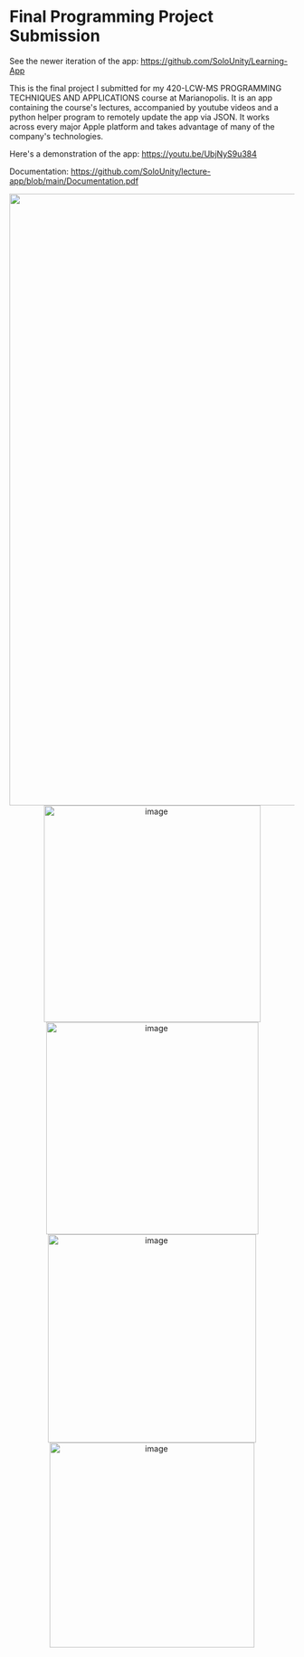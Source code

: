 # Final Programming Project Submission

See the newer iteration of the app: https://github.com/SoloUnity/Learning-App

This is the final project I submitted for my 420-LCW-MS PROGRAMMING TECHNIQUES AND APPLICATIONS course at Marianopolis. It is an app containing the course's lectures, accompanied by youtube videos and a python helper program to remotely update the app via JSON. It works across every major Apple platform and takes advantage of many of the company's technologies. 

Here's a demonstration of the app: https://youtu.be/UbjNyS9u384

Documentation: https://github.com/SoloUnity/lecture-app/blob/main/Documentation.pdf

<div align="center">
<img width="1081" alt="image" src="https://user-images.githubusercontent.com/77747704/170801372-f853dfbb-c4fb-4d21-9e01-bfe7d30817ff.png">

<img width="383" alt="image" src="https://user-images.githubusercontent.com/77747704/170801130-1d4f02b4-552d-4940-ac71-289db97d7de2.png">

<img width="375" alt="image" src="https://user-images.githubusercontent.com/77747704/170801149-ef8281bd-7c39-4309-ac8f-398e5e7f03c5.png">

<img width="368" alt="image" src="https://user-images.githubusercontent.com/77747704/170801168-16887fa9-81ea-4d83-8de8-ddf0307b0838.png">

<img width="362" alt="image" src="https://user-images.githubusercontent.com/77747704/170801177-da22d54b-401b-4b2c-8fe2-1fa2047cb6a3.png">
</div>
